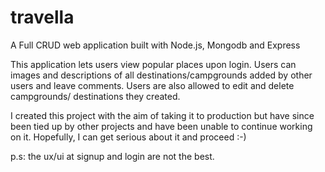 # travella
A Full CRUD web application built with Node.js, Mongodb and Express


This application lets users view popular places upon login. Users can images and descriptions of all destinations/campgrounds 
added by other users and leave comments. Users are also allowed to edit and delete campgrounds/ destinations they created.

I created this project with the aim of taking it to production but have since been tied up by other projects and have
been unable to continue working on it. Hopefully, I can get serious about it and proceed :-)

p.s: the ux/ui at signup and login are not the best.
